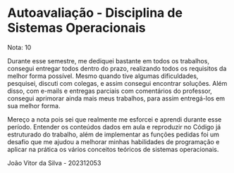 # Autoavaliação - Disciplina de Sistemas Operacionais

Nota: 10

Durante esse semestre, me dediquei bastante em todos os trabalhos, consegui entregar todos dentro do prazo, realizando todos os requisitos da melhor forma possível. 
Mesmo quando tive algumas dificuldades, pesquisei, discuti com colegas, e assim consegui encontrar soluções. Além disso, com e-mails e entregas parciais com comentários do professor, consegui aprimorar ainda mais meus trabalhos, para assim entregá-los em sua melhor forma.

Mereço a nota pois sei que realmente me esforcei e aprendi durante esse período. Entender os conteúdos dados em aula e reproduzir no Código já estruturado do trabalho, além de implementar as funções pedidas foi um desafio que me ajudou a melhorar minhas habilidades de programação e aplicar na prática os vários conceitos teóricos de sistemas operacionais.

João Vitor da Silva - 202312053
